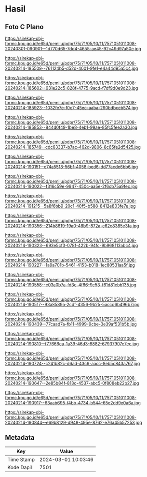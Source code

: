 # Hasil

## Foto C Plano

https://sirekap-obj-formc.kpu.go.id/e65d/pemilu/pdpr/75/71/05/10/11/7571051011008-20240301-090901--1d770d65-7dd4-4655-ae45-92c49d97a50e.jpg

https://sirekap-obj-formc.kpu.go.id/e65d/pemilu/pdpr/75/71/05/10/11/7571051011008-20240214-185509--761124b5-d52d-4001-9fe1-e4a44d95a5c4.jpg

https://sirekap-obj-formc.kpu.go.id/e65d/pemilu/pdpr/75/71/05/10/11/7571051011008-20240214-185602--631e22c5-828f-4775-9acd-f7df9d0e9d23.jpg

https://sirekap-obj-formc.kpu.go.id/e65d/pemilu/pdpr/75/71/05/10/11/7571051011008-20240214-185923--1032fe7e-f0c7-45ec-aaba-290bdbceb574.jpg

https://sirekap-obj-formc.kpu.go.id/e65d/pemilu/pdpr/75/71/05/10/11/7571051011008-20240214-185853--844d0f49-1be8-4eb1-99ae-85fc5fee2a30.jpg

https://sirekap-obj-formc.kpu.go.id/e65d/pemilu/pdpr/75/71/05/10/11/7571051011008-20240214-185749--cdc63337-b7ac-462d-9806-8c65fe2d5425.jpg

https://sirekap-obj-formc.kpu.go.id/e65d/pemilu/pdpr/75/71/05/10/11/7571051011008-20240214-190151--c74a5518-56bf-4058-bed6-dd77acde6bb6.jpg

https://sirekap-obj-formc.kpu.go.id/e65d/pemilu/pdpr/75/71/05/10/11/7571051011008-20240214-190022--f316c59e-9947-450c-aa5e-2f6cb75a9fec.jpg

https://sirekap-obj-formc.kpu.go.id/e65d/pemilu/pdpr/75/71/05/10/11/7571051011008-20240214-191215--5a8f6bb9-20c1-40f5-b588-8412e803fe7e.jpg

https://sirekap-obj-formc.kpu.go.id/e65d/pemilu/pdpr/75/71/05/10/11/7571051011008-20240214-190356--214b8619-19a0-48b9-872a-c62c8385e3fa.jpg

https://sirekap-obj-formc.kpu.go.id/e65d/pemilu/pdpr/75/71/05/10/11/7571051011008-20240214-190323--693e5cf3-078f-422b-94fc-9b968113abc4.jpg

https://sirekap-obj-formc.kpu.go.id/e65d/pemilu/pdpr/75/71/05/10/11/7571051011008-20240214-190227--1a9a701b-5461-4153-b018-1ec80531aa5f.jpg

https://sirekap-obj-formc.kpu.go.id/e65d/pemilu/pdpr/75/71/05/10/11/7571051011008-20240214-190558--c03a0b7a-fd3c-4f66-9c53-f61d81ebb135.jpg

https://sirekap-obj-formc.kpu.go.id/e65d/pemilu/pdpr/75/71/05/10/11/7571051011008-20240214-190517--93a8589a-2cdf-4356-9b25-5accd6b496b7.jpg

https://sirekap-obj-formc.kpu.go.id/e65d/pemilu/pdpr/75/71/05/10/11/7571051011008-20240214-190439--77caad7a-fb11-4999-9cbe-3e39af531b5b.jpg

https://sirekap-obj-formc.kpu.go.id/e65d/pemilu/pdpr/75/71/05/10/11/7571051011008-20240214-190810--f77666ca-1a39-46d3-8882-67937907c7ec.jpg

https://sirekap-obj-formc.kpu.go.id/e65d/pemilu/pdpr/75/71/05/10/11/7571051011008-20240214-190724--c241b82c-d6ad-43c9-aacc-8eb5c843a767.jpg

https://sirekap-obj-formc.kpu.go.id/e65d/pemilu/pdpr/75/71/05/10/11/7571051011008-20240214-190647--2e85b84f-813c-4537-abc5-0f808eb22b27.jpg

https://sirekap-obj-formc.kpu.go.id/e65d/pemilu/pdpr/75/71/05/10/11/7571051011008-20240214-190917--63aab695-f4bb-4734-b544-65e2dd9e0a6a.jpg

https://sirekap-obj-formc.kpu.go.id/e65d/pemilu/pdpr/75/71/05/10/11/7571051011008-20240214-190844--e69b8129-d948-495e-8762-e76a45b57253.jpg


## Metadata

| Key        | Value               |
| ---------- | ------------------- |
| Time Stamp | 2024-03-01 10:03:46 |
| Kode Dapil | 7501                |



